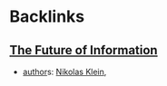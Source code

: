 
# Backlinks
## [The Future of Information](<The Future of Information.md>)
- [author](<author.md>)s: [Nikolas Klein](<Nikolas Klein.md>),

